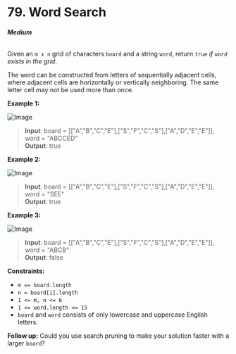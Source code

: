 # 79. Word Search
###### **Medium**

Given an `m x n` grid of characters `board` and a string `word`, return *`true` if `word` exists in the grid*.

The word can be constructed from letters of sequentially adjacent cells, where adjacent cells are horizontally or vertically neighboring. The same letter cell may not be used more than once.
 

**Example 1:**

![Image](https://assets.leetcode.com/uploads/2020/11/04/word2.jpg)
> **Input**: board = [["A","B","C","E"],["S","F","C","S"],["A","D","E","E"]], word = "ABCCED"  
**Output**: true  

**Example 2:**

![Image](https://assets.leetcode.com/uploads/2020/11/04/word-1.jpg)
> **Input**: board = [["A","B","C","E"],["S","F","C","S"],["A","D","E","E"]], word = "SEE"  
**Output**: true  

**Example 3:**

![Image](https://assets.leetcode.com/uploads/2020/10/15/word3.jpg)
> **Input**: board = [["A","B","C","E"],["S","F","C","S"],["A","D","E","E"]], word = "ABCB"  
**Output**: false  
 

**Constraints:**

- `m == board.length`
- `n = board[i].length`
- `1 <= m, n <= 6`
- `1 <= word.length <= 15`
- `board` and `word` consists of only lowercase and uppercase English letters.


**Follow up:** Could you use search pruning to make your solution faster with a larger `board`?
